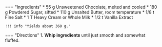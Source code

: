 === "Ingredients"
    * 55 g Unsweetened Chocolate, melted and cooled
    * 180 g Powdered Sugar, sifted
    * 110 g Unsalted Butter, room temperature
    * 1/8 t Fine Salt
    * 1 T Heavy Cream or Whole Milk
    * 1/2 t Vanilla Extract

    !!! info "Yields about 360 g."

=== "Directions"
    1. **Whip ingredients** until just smooth and somewhat fluffed.

[^1]:
    Perelman, Deb. ["the 'i want chocolate cake' cake."](https://smittenkitchen.com/2015/02/the-i-want-chocolate-cake-cake/) *Smitten Kitchen.* 26 February 2015.
